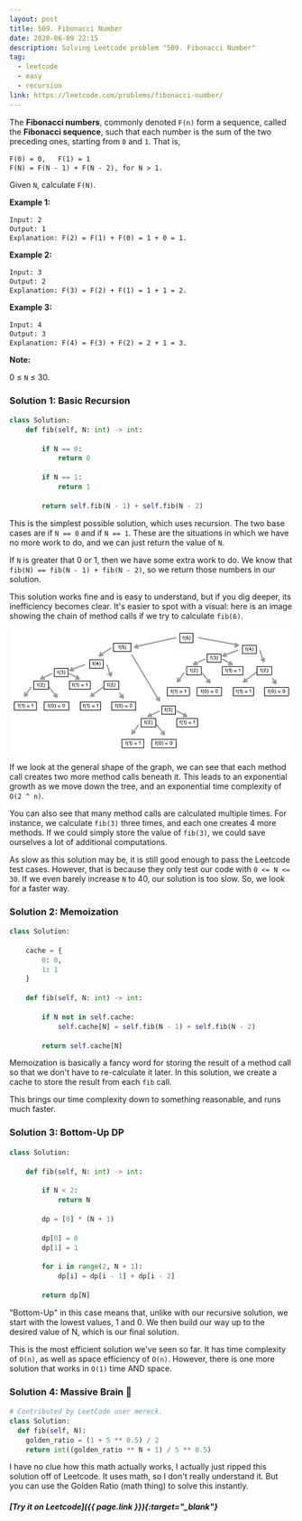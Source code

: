 ```yaml
---
layout: post
title: 509. Fibonacci Number
date: 2020-06-09 22:15
description: Solving Leetcode problem "509. Fibonacci Number"
tag:
  - leetcode
  - easy
  - recursion
link: https://leetcode.com/problems/fibonacci-number/
---
```


The **Fibonacci numbers**, commonly denoted `F(n)` form a sequence, called the **Fibonacci sequence**, such that each number is the sum of the two preceding ones, starting from `0` and `1`. That is,

```
F(0) = 0,   F(1) = 1
F(N) = F(N - 1) + F(N - 2), for N > 1.
```

Given `N`, calculate `F(N)`.

 

**Example 1:**

```
Input: 2
Output: 1
Explanation: F(2) = F(1) + F(0) = 1 + 0 = 1.
```

**Example 2:**

```
Input: 3
Output: 2
Explanation: F(3) = F(2) + F(1) = 1 + 1 = 2.
```

**Example 3:**

```
Input: 4
Output: 3
Explanation: F(4) = F(3) + F(2) = 2 + 1 = 3.
```

 

**Note:**

0 ≤ `N` ≤ 30.

### Solution 1: Basic Recursion

```python
class Solution:
    def fib(self, N: int) -> int:
        
        if N == 0:
            return 0
        
        if N == 1:
            return 1
        
        return self.fib(N - 1) + self.fib(N - 2)
```

This is the simplest possible solution, which uses recursion. The two base cases are if `N == 0` and if `N == 1`. These are the situations in which we have no more work to do, and we can just return the value of `N`.

If `N` is greater that 0 or 1, then we have some extra work to do. We know that `fib(N) == fib(N - 1) + fib(N - 2)`, so we return those numbers in our solution. 

This solution works fine and is easy to understand, but if you dig deeper, its inefficiency becomes clear. It's easier to spot with a visual: here is an image showing the chain of method calls if we try to calculate `fib(6)`.

![A graph showing a lot of method calls](/assets/img/fibonacci.jpeg)

If we look at the general shape of the graph, we can see that each method call creates two more method calls beneath it. This leads to an exponential growth as we move down the tree, and an exponential time complexity of `O(2 ^ n)`. 

You can also see that many method calls are calculated multiple times. For instance, we calculate `fib(3)` three times, and each one creates 4 more methods. If we could simply store the value of `fib(3)`, we could save ourselves a lot of additional computations.

As slow as this solution may be, it is still good enough to pass the Leetcode test cases. However, that is because they only test our code with `0 <= N <= 30`. If we even barely increase `N` to 40, our solution is too slow. So, we look for a faster way.

### Solution 2: Memoization

```python
class Solution:
    
    cache = {
        0: 0,
        1: 1
    }
    
    def fib(self, N: int) -> int:
        
        if N not in self.cache:
            self.cache[N] = self.fib(N - 1) + self.fib(N - 2)
        
        return self.cache[N]
```

Memoization is basically a fancy word for storing the result of a method call so that we don't have to re-calculate it later. In this solution, we create a cache to store the result from each `fib` call. 

This brings our time complexity down to something reasonable, and runs much faster.

### Solution 3: Bottom-Up DP

```python
class Solution:
    
    def fib(self, N: int) -> int:
        
        if N < 2:
            return N
        
        dp = [0] * (N + 1)
        
        dp[0] = 0
        dp[1] = 1
        
        for i in range(2, N + 1):
            dp[i] = dp[i - 1] + dp[i - 2]
            
        return dp[N]
```

"Bottom-Up" in this case means that, unlike with our recursive solution, we start with the lowest values, 1 and 0. We then build our way up to the desired value of N, which is our final solution.

This is the most efficient solution we've seen so far. It has time complexity of `O(n)`, as well as space efficiency of `O(n)`. However, there is one more solution that works in `O(1)` time AND space.

### Solution 4: Massive Brain 🤯

```python
# Contributed by LeetCode user mereck.
class Solution:
  def fib(self, N):
  	golden_ratio = (1 + 5 ** 0.5) / 2
  	return int((golden_ratio ** N + 1) / 5 ** 0.5)
```

I have no clue how this math actually works, I actually just ripped this solution off of Leetcode. It uses math, so I don't really understand it. But you can use the Golden Ratio (math thing) to solve this instantly. 

##### [Try it on Leetcode]({{ page.link }}){:target="_blank"}
